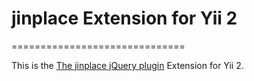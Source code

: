 # jinplace Extension for Yii 2
==============================

This is the [The jinplace jQuery plugin](https://bitbucket.org/itinken/jinplace) Extension for Yii 2. 
